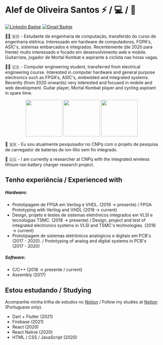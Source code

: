 # Alef de Oliveira Santos :zap: / :computer: / :iphone:

[![Linkedin Badge](https://img.shields.io/badge/-LinkedIn-blue?style=flat-square&logo=Linkedin&logoColor=white&link=https://www.linkedin.com/in/alef-santos/)](https://www.linkedin.com/in/alef-santos/)
[![Gmail Badge](https://img.shields.io/badge/-Email-c14438?style=flat-square&logo=Gmail&logoColor=white&link=mailto:alefdeoliveirasantos@gmail.com)](mailto:alefdeoliveirasantos@gmail.com)

👨‍💼 🇧🇷 - Estudante de engenharia de computação, transferido do curso de engenharia elétrica. Interessado em hardware de computadores, FGPA's, ASIC's, sistemas embarcados e integrados. Recentemente (de 2020 para frente) muito interessado e focado em desenvolvimento web e mobile. Guitarrista, jogador de Mortal Kombat e aspirante à ciclista nas horas vagas.

👨‍💼 🇺🇸 - Computer engineering student, transferred from electrical engineering course. Interested in computer hardware and general purpose electronics such as FPGA's, ASIC's, embedded and integrated systems. Recently (from 2020 onwards) very interested and focused in mobile and web development. Guitar player, Mortal Kombat player and cycling aspirant in spare time.

<p align="center">
<img height="120" width="120" src="http://4.bp.blogspot.com/-PNM50bRjnBc/VQsT-0Ulo-I/AAAAAAAAOFk/EIMqAgVBVwc/s1600/Raiden%2B14.gif">
<img height="120" width="120" src="http://2.bp.blogspot.com/-P0kcIJv71o4/VQsUAXv-HXI/AAAAAAAAOGM/QTgjKLsU-co/s1600/Raiden%2B16.gif">
<img height="120" width="120" src="http://3.bp.blogspot.com/-oX96fMoc3GM/VSvlHSH2tLI/AAAAAAAAQpo/W67VQx6HM3o/s1600/Liu%2BKang%2Bem%2Buma%2Bbicicletainvisivel%2Bsem%2Bas%2Bm%C3%A3os.gif">	
</p>

🏢 🇧🇷 - Eu sou atualmente pesquisador no CNPq com o projeto de pesquisa de carregador de baterias de íon-lítio sem fio integrado.

🏢 🇺🇸 - I am currently a researcher at CNPq with the integrated wireless lithium-ion battery charger research project.

## Tenho experiência / Experienced with

##### Hardware:
  - Prototipagem de FPGA em Verilog e VHDL. (2019 -> presente) / FPGA Prototyping with Verilog and VHDL (2019 -> current)
  - Design, projeto e testes de sistemas eletrônicos integrados em VLSI e tecnologias TSMC. (2018 -> presente) / Design, project and test of integrated electronics systems in VLSI and TSMC's technologies. (2018 -> current)
  - Prototipagem de sistemas eletrônicos analógicos e digitais em PCB's (2017 - 2020). /  Prototyping of analog and digital systems in PCB's (2017 - 2020)

##### Software:
  - C/C++ (2018 -> presente / current)
  - Assembly (2017)

## Estou estudando / Studying
Acompanhe minha trilha de estudos no [Notion](https://www.notion.so/pesadaum/Road-to-dev-5af6240a41ec4c5fab22a390dca962e9) / Follow my studies at [Notion](https://www.notion.so/pesadaum/Road-to-dev-5af6240a41ec4c5fab22a390dca962e9) (Portuguese only).
- Dart + Flutter (2021)
- Firebase (2021)
- React (2020)
- React Native (2020)
- HTML / CSS / JavaScript (2020)
